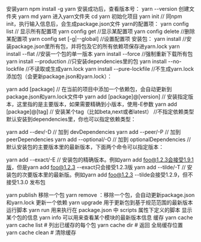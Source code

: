 安装yarn 
npm install -g yarn
安装成功后，查看版本号： 
yarn --version
创建文件夹 yarn 
md yarn
进入yarn文件夹 
cd yarn
初始化项目 
yarn init // 同npm init，执行输入信息后，会生成package.json文件
yarn的配置项： 
yarn config list // 显示所有配置项
yarn config get <key> //显示某配置项
yarn config delete <key> //删除某配置项
yarn config set <key> <value> [-g|--global] //设置配置项
安装包： 
yarn install //安装package.json里所有包，并将包及它的所有依赖项保存进yarn.lock
yarn install --flat //安装一个包的单一版本
yarn install --force //强制重新下载所有包
yarn install --production //只安装dependencies里的包
yarn install --no-lockfile //不读取或生成yarn.lock
yarn install --pure-lockfile //不生成yarn.lock
添加包（会更新package.json和yarn.lock）：

yarn add [package] // 在当前的项目中添加一个依赖包，会自动更新到package.json和yarn.lock文件中
yarn add [package]@[version] // 安装指定版本，这里指的是主要版本，如果需要精确到小版本，使用-E参数
yarn add [package]@[tag] // 安装某个tag（比如beta,next或者latest）
//不指定依赖类型默认安装到dependencies里，你也可以指定依赖类型：

yarn add --dev/-D // 加到 devDependencies
yarn add --peer/-P // 加到 peerDependencies
yarn add --optional/-O // 加到 optionalDependencies
//默认安装包的主要版本里的最新版本，下面两个命令可以指定版本：

yarn add --exact/-E // 安装包的精确版本。例如yarn add foo@1.2.3会接受1.9.1版，但是yarn add foo@1.2.3 --exact只会接受1.2.3版
yarn add --tilde/-T // 安装包的次要版本里的最新版。例如yarn add foo@1.2.3 --tilde会接受1.2.9，但不接受1.3.0
发布包

yarn publish
移除一个包 
yarn remove <packageName>：移除一个包，会自动更新package.json和yarn.lock
更新一个依赖 
yarn upgrade 用于更新包到基于规范范围的最新版本
运行脚本 
yarn run 用来执行在 package.json 中 scripts 属性下定义的脚本
显示某个包的信息 
yarn info <packageName> 可以用来查看某个模块的最新版本信息
缓存 
yarn cache 
yarn cache list # 列出已缓存的每个包 
yarn cache dir # 返回 全局缓存位置 
yarn cache clean # 清除缓存
